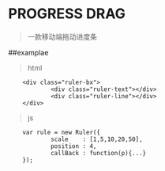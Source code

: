 # PROGRESS DRAG
>一款移动端拖动进度条

##examplae
>html

        <div class="ruler-bx">
                <div class="ruler-text"></div>
                <div class="ruler-line"></div>
        </div>
>js

        var rule = new Ruler({
                scale    : [1,5,10,20,50],
                position : 4,
                callBack : function(p){...}
        });
